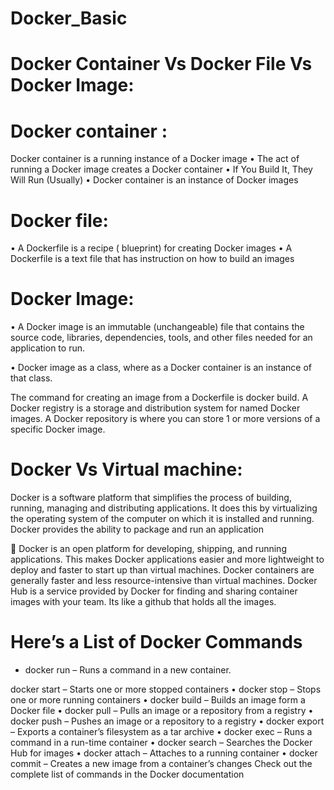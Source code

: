 # Docker_Basic

# Docker Container Vs Docker File Vs Docker Image:
# Docker container :
Docker container is a running instance of a Docker image
•	The act of running a Docker image creates a Docker container
•	If You Build It, They Will Run (Usually)
•	Docker container is an instance of Docker images

# Docker file:
•	A Dockerfile is a recipe ( blueprint) for creating Docker images
•	A Dockerfile is a text file that has instruction on how to build an images

# Docker Image:
•	A Docker image is an immutable (unchangeable) file that contains the source code, libraries, dependencies, tools, and other files needed for an application to run.

•	Docker image as a class, where as a Docker container is an instance of that class.

The command for creating an image from a Dockerfile is docker build.
A Docker registry is a storage and distribution system for named Docker images.
A Docker repository is where you can store 1 or more versions of a specific Docker image.

# Docker Vs Virtual machine: 
Docker is a software platform that simplifies the process of building, running, managing and distributing applications. It does this by virtualizing the operating system of the computer on which it is installed and running. Docker provides the ability to package and run an application 

	Docker is an open platform for developing, shipping, and running applications.
This makes Docker applications easier and more lightweight to deploy and faster to start up than virtual machines. Docker containers are generally faster and less resource-intensive than virtual machines.
Docker Hub is a service provided by Docker for finding and sharing container images with your team. Its like a github that holds all the images.

# Here’s a List of Docker Commands
+ docker run – Runs a command in a new container.

docker start – Starts one or more stopped containers
•	docker stop – Stops one or more running containers
•	docker build – Builds an image form a Docker file
•	docker pull – Pulls an image or a repository from a registry
•	docker push – Pushes an image or a repository to a registry
•	docker export – Exports a container’s filesystem as a tar archive
•	docker exec – Runs a command in a run-time container
•	docker search – Searches the Docker Hub for images
•	docker attach – Attaches to a running container
•	docker commit – Creates a new image from a container’s changes
Check out the complete list of commands in the Docker documentation
 

